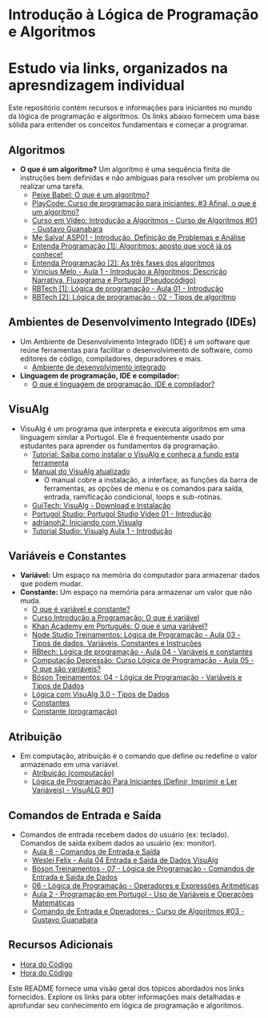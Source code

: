 # Introdução à Lógica de Programação e Algoritmos
# Estudo via links, organizados na apresndizagem individual

Este repositório contém recursos e informações para iniciantes no mundo da lógica de programação e algoritmos. Os links abaixo fornecem uma base sólida para entender os conceitos fundamentais e começar a programar.

## Algoritmos

* **O que é um algoritmo?** Um algoritmo é uma sequência finita de instruções bem definidas e não ambíguas para resolver um problema ou realizar uma tarefa.
    * [Peixe Babel: O que é um algoritmo?](https://www.youtube.com/watch?v=enQJN34Mh28)
    * [PlayCode: Curso de programação para iniciantes: #3 Afinal, o que é um algoritmo?](https://www.youtube.com/watch?v=yTKiRkCi0Bg)
    * [Curso em Vídeo: Introdução a Algoritmos - Curso de Algoritmos #01 - Gustavo Guanabara](https://www.youtube.com/watch?v=8mei6uVttho)
    * [Me Salva! ASP01 - Introdução, Definição de Problemas e Análise](https://www.youtube.com/watch?v=ntBxoTSnfkA)
    * [Entenda Programação [1]: Algoritmos: aposto que você já os conhece!](http://www.entendaprogramacao.com.br/algoritmos/)
    * [Entenda Programação [2]: As três fases dos algoritmos](http://www.entendaprogramacao.com.br/as-tres-fases-dos-algoritmos/)
    * [Vinícius Melo - Aula 1 - Introdução a Algoritmos; Descrição Narrativa, Fluxograma e Portugol (Pseudocódigo)](https://youtu.be/XT4dEsxpguQ)
    * [RBTech [1]: Lógica de programação - Aula 01 - Introdução](https://www.youtube.com/watch?v=Ds1n6aHchRU)
    * [RBTech [2]: Lógica de programação - 02 - Tipos de algoritmo](https://www.youtube.com/watch?v=JLlTo3SwxJE)

## Ambientes de Desenvolvimento Integrado (IDEs)

* Um Ambiente de Desenvolvimento Integrado (IDE) é um software que reúne ferramentas para facilitar o desenvolvimento de software, como editores de código, compiladores, depuradores e mais.
    * [Ambiente de desenvolvimento integrado](https://pt.wikipedia.org/wiki/Ambiente_de_desenvolvimento_integrado)
* **Linguagem de programação, IDE e compilador:**
    * [O que é linguagem de programação, IDE e compilador?](https://pt.stackoverflow.com/questions/101691/o-que-é-linguagem-de-programação-ide-e-compilador)

## VisuAlg

* VisuAlg é um programa que interpreta e executa algoritmos em uma linguagem similar a Portugol. Ele é frequentemente usado por estudantes para aprender os fundamentos da programação.
    * [Tutorial: Saiba como instalar o VisuAlg e conheça a fundo esta ferramenta](http://apexensino.com.br/tutorial-saiba-como-instalar-o-visualg-e-conheca-fundo-esta-ferramenta/)
    * [Manual do VisuAlg atualizado](http://www.inf.ufsc.br/~bosco.sobral/ensino/ine5201/Visualg2_manual.pdf)
        * O manual cobre a instalação, a interface, as funções da barra de ferramentas, as opções de menu e os comandos para saída, entrada, ramificação condicional, loops e sub-rotinas.
    * [GuiTech: VisuAlg - Download e Instalação](https://www.youtube.com/watch?v=dPV7fUuXEoA)
    * [Portugol Studio: Portugol Studio Vídeo 01 - Introdução](https://www.youtube.com/watch?v=K02TnB3IGnQ)
    * [adrianoh2: Iniciando com Visualg](https://www.youtube.com/watch?v=sU17rbKEPUA)
    * [Tutorial Studio: Visualg Aula 1 - Introdução](https://www.youtube.com/watch?v=6-_leAMCi8M)

## Variáveis e Constantes

* **Variável:** Um espaço na memória do computador para armazenar dados que podem mudar.
* **Constante:** Um espaço na memória para armazenar um valor que não muda.
    * [O que é variável e constante?](http://www.dicasdeprogramacao.com.br/o-que-e-variavel-e-constante/)
    * [Curso Introdução a Programação: O que é variável](https://www.youtube.com/watch?v=8tKI_yppKmc)
    * [Khan Academy em Português: O que é uma variável?](https://www.youtube.com/watch?v=-ZMCNZXmzZk)
    * [Node Studio Treinamentos: Lógica de Programação - Aula 03 - Tipos de dados, Variáveis, Constantes e Instruções](https://www.youtube.com/watch?v=-ny7Kqm0V68)
    * [RBtech: Lógica de programação - Aula 04 - Variáveis e constantes](https://www.youtube.com/watch?v=vp4jgXA_BB0)
    * [Computação Depressão: Curso Lógica de Programação - Aula 05 - O que são variáveis?](https://www.youtube.com/watch?v=JEHv8eF3tiI)
    * [Bóson Treinamentos: 04 - Lógica de Programação - Variáveis e Tipos de Dados](https://www.youtube.com/watch?v=lN2XgPTLewg)
    * [Lógica com VisuAlg 3.0 - Tipos de Dados](https://www.youtube.com/watch?v=mENTOK6lB2s)
    * [Constantes](http://www.sj.ifsc.edu.br/~mello/livros/portugol/manual-portugol/tipo_dados_constantes.html)
    * [Constante (programação)](https://pt.wikipedia.org/wiki/Constante_(programa%C3%A7%C3%A3o))

## Atribuição

* Em computação, atribuição é o comando que define ou redefine o valor armazenado em uma variável.
    * [Atribuição (computação)](https://pt.wikipedia.org/wiki/Atribui%C3%A7%C3%A3o_(computa%C3%A7%C3%A3o))
    * [Lógica de Programação Para Iniciantes (Definir, Imprimir e Ler Variáveis) - VisuALG #01](https://www.youtube.com/watch?v=rbu7-Uy9_Eo)

## Comandos de Entrada e Saída

* Comandos de entrada recebem dados do usuário (ex: teclado). Comandos de saída exibem dados ao usuário (ex: monitor).
    * [Aula 8 - Comandos de Entrada e Saída](https://pt.slideshare.net/LuizAugustoMacdoMorais/aula-8-comandos-de-entrada-e-sada-9596065)
    * [Weslei Felix - Aula 04 Entrada e Saída de Dados VisuAlg](https://www.youtube.com/watch?v=lkFhxuAdxC8)
    * [Bóson Treinamentos - 07 - Lógica de Programação - Comandos de Entrada e Saída de Dados](https://youtu.be/lrSEggh6GQA)
    * [06 - Lógica de Programação - Operadores e Expressões Aritméticas](https://www.youtube.com/watch?v=eH9Prly92BU)
    * [Aula 2 - Programação em Portugol - Uso de Variáveis e Operações Matemáticas](https://www.youtube.com/watch?v=ooP_lhkaZwc)
    * [Comando de Entrada e Operadores - Curso de Algoritmos #03 - Gustavo Guanabara](https://www.youtube.com/watch?v=RDrfZ-7WE8c)

## Recursos Adicionais

* [Hora do Código](https://hourofcode.com/pt)
* [Hora do Código](http://silentteacher.toxicode.fr/hourofcode)

Este README fornece uma visão geral dos tópicos abordados nos links fornecidos. Explore os links para obter informações mais detalhadas e aprofundar seu conhecimento em lógica de programação e algoritmos.

